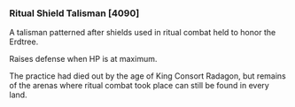 ### Ritual Shield Talisman [4090]

A talisman patterned after shields used in ritual combat held to honor the Erdtree.

Raises defense when HP is at maximum.

The practice had died out by the age of King Consort Radagon, but remains of the arenas where ritual combat took place can still be found in every land.
